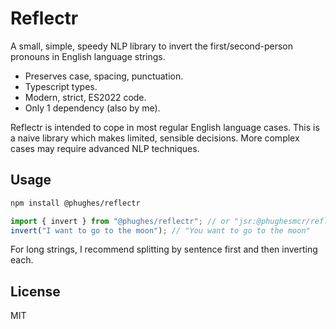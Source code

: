 # Reflectr

A small, simple, speedy NLP library to invert the first/second-person pronouns in English language strings.

- Preserves case, spacing, punctuation.
- Typescript types.
- Modern, strict, ES2022 code.
- Only 1 dependency (also by me).

Reflectr is intended to cope in most regular English language cases.
This is a naive library which makes limited, sensible decisions.
More complex cases may require advanced NLP techniques.

## Usage

```bash
npm install @phughes/reflectr
```

```javascript
import { invert } from "@phughes/reflectr"; // or "jsr:@phughesmcr/reflectr" if using Deno
invert("I want to go to the moon"); // "You want to go to the moon"
```

For long strings, I recommend splitting by sentence first and then inverting each.

## License

MIT

